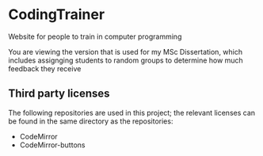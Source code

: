 # CodingTrainer
Website for people to train in computer programming

You are viewing the version that is used for my MSc Dissertation, which includes assignging students to random groups to determine how much feedback they receive

## Third party licenses

The following repositories are used in this project; the relevant licenses can be found in the same directory as the repositories:

- CodeMirror
- CodeMirror-buttons
